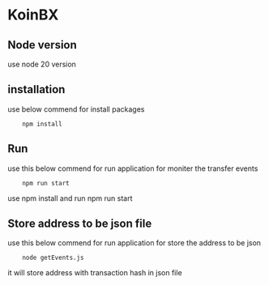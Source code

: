 # KoinBX

## Node version

use node 20 version

## installation

use below commend for install packages

```
    npm install
```

## Run 

use this below commend for run application for moniter the transfer events

```
    npm run start
```

use npm install and run npm run start


## Store address to be json file

use this below commend for run application for store the address to be json

```
    node getEvents.js
```

it will store address with transaction hash in json file 
